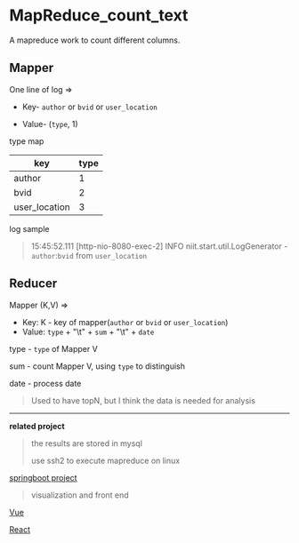 # MapReduce_count_text

A mapreduce work to count different columns.

## Mapper

One line of log =>

- Key- `author` or `bvid` or `user_location`

- Value- (`type`, 1)

type map

| key           | type |
| ------------- | ---- |
| author        | 1    |
| bvid          | 2    |
| user_location | 3    |

log sample

> 15:45:52.111 [http-nio-8080-exec-2] INFO  niit.start.util.LogGenerator - `author`:`bvid` from `user_location`

## Reducer

Mapper (K,V)    =>

- Key: K - key of mapper(`author` or `bvid` or `user_location`)
- Value: `type` + "\t"  + `sum` + "\t" + `date`

type - `type` of Mapper V

sum - count Mapper V, using `type` to distinguish

date - process date

> Used to have topN, but I think the data is needed for analysis

-----

**related project**

> the results are stored in mysql
>
> use ssh2 to execute mapreduce on linux

[springboot project](https://github.com/Meruem117/sprintboot_jpa_start)

> visualization and front end

[Vue](https://github.com/Meruem117/vite_vue3_start)

[React](https://github.com/Meruem117/react_ant_start)

